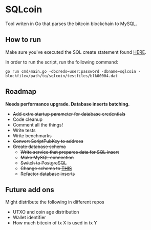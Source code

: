 # SQLcoin
Tool writen in Go that parses the bitcoin blockchain to MySQL.
## How to run
Make sure you've executed the SQL create statement found [HERE](sqldiagram/createsqlcoin3.sql).

In order to run the script, run the following command:

    go run cmd/main.go -dbcreds=user:password -dbname=sqlcoin -blockfile=/path/to/sqlcoin/testfiles/blk00004.dat
## Roadmap

**Needs performance upgrade. Database inserts batching.**

- ~~Add extra startup parameter for database credentials~~
- Code cleanup
- Comment all the things!
- Write tests
- Write benchmarks
- ~~Convert ScriptPubKey to address~~ 
- ~~Create database schema~~ 
    - ~~Write service that prepares data for SQL insert~~ 
    - ~~Make MySQL connection~~ 
    - ~~Switch to PostgreSQL~~
    - ~~Change schema to [THIS](https://github.com/Blockchair/Blockchair.Support/blob/master/SQL.md#-database-schema)~~
    - ~~Refactor database inserts~~
## Future add ons
Might distribute the following in different repos
- UTXO and coin age distribution
- Wallet identifier
- How much bitcoin of tx X is used in tx Y
